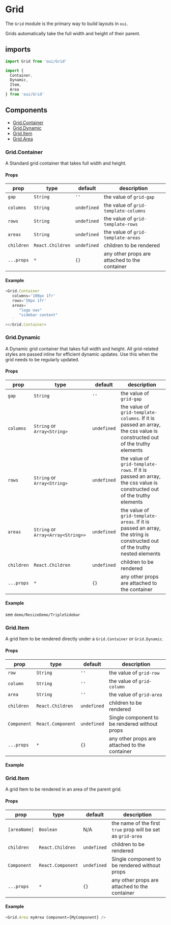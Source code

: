 # Grid

The `Grid` module is the primary way to build layouts in `oui`.

Grids automatically take the full width and height of their parent.

## imports
```js
import Grid from 'oui/Grid'

import {
  Container,
  Dynamic,
  Item,
  Area
} from 'oui/Grid'
```

## Components
- [Grid.Container](Grid.Container)
- [Grid.Dynamic](Grid.Dynamic)
- [Grid.Item](Grid.Item)
- [Grid.Area](Grid.Area)

### Grid.Container

A Standard grid container that takes full width and height.

#### Props

|prop|type|default|description| 
|----|----|-------|-----------|
|`gap`|`String`|`''`|the value of `grid-gap`|
|`columns`|`String`|`undefined`|the value of `grid-template-columns`|
|`rows`|`String`|`undefined`|the value of `grid-template-rows`|
|`areas`|`String`|`undefined`|the value of `grid-template-areas`|
|`children`|`React.Children`|`undefined`|children to be rendered|
|`...props`|`*`|`{}`| any other props are attached to the container|

#### Example
```js
<Grid.Container
   columns='100px 1fr'
   rows='50px 1fr'
   areas=`
      "logo nav"
      "sidebar content"
   `
></Grid.Container>
```

### Grid.Dynamic

A Dynamic grid container that takes full width and height.
All grid-related styles are passed inline for efficient dynamic updates. Use this when the grid needs to be regularly updated.

#### Props

|prop|type|default|description| 
|----|----|-------|-----------|
|`gap`|`String`|`''`|the value of `grid-gap`|
|`columns`|`String` or `Array<String>`|`undefined`|the value of `grid-template-columns`. If it is passed an array, the css value is constructed out of the truthy elements|
|`rows`|`String` or `Array<String>`|`undefined`|the value of `grid-template-rows`. If it is passed an array, the css value is constructed out of the truthy elements|
|`areas`|`String` or `Array<Array<String>>`|`undefined`|the value of `grid-template-areas`. If it is passed an array, the string is constructed out of the truthy nested elements|
|`children`|`React.Children`|`undefined`|children to be rendered|
|`...props`|`*`|`{}`| any other props are attached to the container|

#### Example
see `demo/ResizeDemo/TripleSidebar`

### Grid.Item

A grid Item to be rendered directly under a `Grid.Container` or `Grid.Dynamic`.

#### Props

|prop|type|default|description| 
|----|----|-------|-----------|
|`row`|`String`|`''`|the value of `grid-row`|
|`column`|`String`|`''`|the value of `grid-column`|
|`area`|`String`|`''`|the value of `grid-area`|
|`children`|`React.Children`|`undefined`|children to be rendered|
|`Component`|`React.Component`|`undefined`|Single component to be rendered without props|
|`...props`|`*`|`{}`| any other props are attached to the container|

#### Example

### Grid.Item

A grid Item to be rendered in an area of the parent grid.

#### Props

|prop|type|default|description| 
|----|----|-------|-----------|
|`[areaName]`|`Boolean`|N/A|the name of the first `true` prop will be set as `grid-area`|
|`children`|`React.Children`|`undefined`|children to be rendered|
|`Component`|`React.Component`|`undefined`|Single component to be rendered without props|
|`...props`|`*`|`{}`| any other props are attached to the container|

#### Example
```js
<Grid.Area myArea Component={MyComponent} />
```
